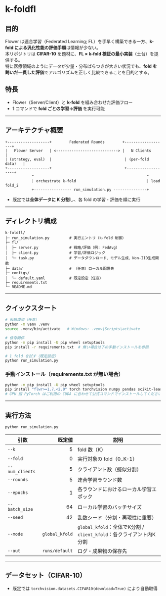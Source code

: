 # k-foldfl

## 目的
Flower は連合学習（Federated Learning; FL）を手早く構築できる一方、**k-fold による汎化性能の評価手順**は情報が少ない。  
本リポジトリは **CIFAR-10** を題材に、**FL × k-fold 検証の最小実装**（土台）を提供する。  
特に医療領域のようにデータが少量・分布ばらつきが大きい状況でも、**fold を跨いだ一貫した評価**でアルゴリズムを正しく比較できることを目的とする。

## 特長
- Flower（Server/Client）と **k-fold** を組み合わせた評価フロー
- 1 コマンドで **fold ごとの学習→評価** を実行可能

---

## アーキテクチャ概要
```
+-------------------+        Federated Rounds        +-------------------+
|   Flower Server   | <----------------------------> |   N Clients       |
| (strategy, eval)  |                                 | (per-fold data)   |
+-------------------+                                 +-------------------+
            ^                                                   ^
            | orchestrate k-fold                                | load fold_i
            +----------------- run_simulation.py ---------------+
```
- 既定では**全体データに K 分割**し、各 fold の学習・評価を順に実行  
---

## ディレクトリ構成
```
k-foldfl/
├─ run_simulation.py         # 実行エントリ（k-fold 制御）
├─ fl/
│  ├─ server.py              # 戦略/評価（例: FedAvg）
│  ├─ client.py              # 学習/評価ロジック
│  └─ task.py                # データダウンロード、モデル生成、Non-IID生成関数
├─ data/                     # （任意）ローカル配置先
├─ configs/
│  └─ default.yaml           # 既定設定（任意）
├─ requirements.txt
└─ README.md
```

---

## クイックスタート
```bash
# 仮想環境（任意）
python -m venv .venv
source .venv/bin/activate   # Windows: .venv\Scripts\activate

# 依存関係
python -m pip install -U pip wheel setuptools
pip install -r requirements.txt  # 無い場合は下の手動インストールを参照

# 1 fold を試す（既定設定）
python run_simulation.py
```

### 手動インストール（requirements.txt が無い場合）
```bash
python -m pip install -U pip wheel setuptools
pip install "flwr>=1.7,<2.0" torch torchvision numpy pandas scikit-learn
# GPU 版 PyTorch はご利用の CUDA に合わせて公式コマンドでインストールしてください
```

---

## 実行方法
```bash
python run_simulation.py

```

| 引数 | 既定値 | 説明 |
|---|---:|---|
| `--k` | 5 | fold 数（K） |
| `--fold` | 0 | 実行対象の fold（0..K-1）|
| `--num_clients` | 5 | クライアント数（擬似分割）|
| `--rounds` | 5 | 連合学習ラウンド数 |
| `--epochs` | 1 | 各ラウンドにおけるローカル学習エポック |
| `--batch_size` | 64 | ローカル学習のバッチサイズ |
| `--seed` | 42 | 乱数シード（分割・再現性に重要）|
| `--mode` | `global_kfold` | `global_kfold`：全体でK分割 / `client_kfold`：各クライアント内K分割 |
| `--out` | `runs/default` | ログ・成果物の保存先 |

---

## データセット（CIFAR-10）
- 既定では `torchvision.datasets.CIFAR10(download=True)` により自動取得

